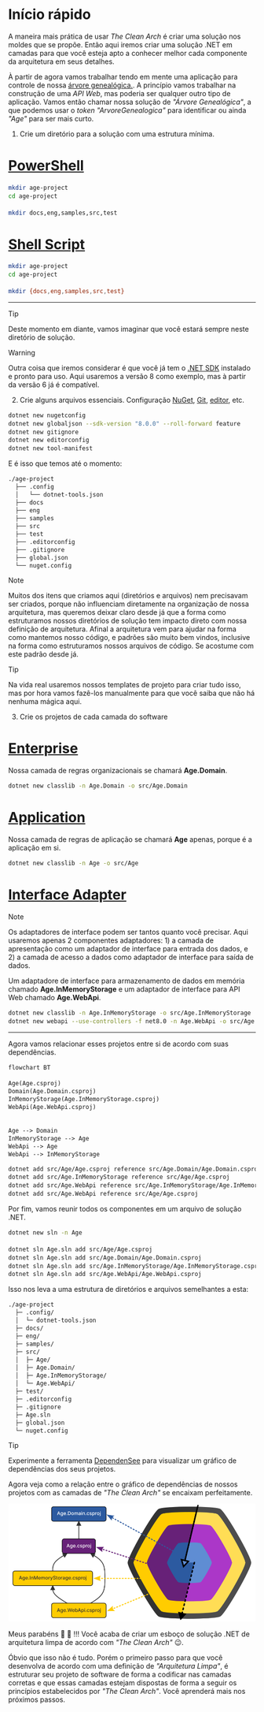 # Início rápido

A maneira mais prática de usar _The Clean Arch_ é criar uma solução nos moldes que se propõe. Então aqui iremos criar uma solução .NET em camadas para que você esteja apto a conhecer melhor cada componente da arquitetura em seus detalhes.

À partir de agora vamos trabalhar tendo em mente uma aplicação para controle de nossa [árvore genealógica.][ARVORE_GENEALOGICA]. A princípio vamos trabalhar na construção de uma _API Web_, mas poderia ser qualquer outro tipo de aplicação. Vamos então chamar nossa solução de _"Árvore Genealógica"_, a que podemos usar o _token_ _"ArvoreGenealogica"_ para identificar ou ainda _"Age"_ para ser mais curto.

1. Crie um diretório para a solução com uma estrutura mínima.

# [PowerShell](#tab/pwsh)
```sh
mkdir age-project
cd age-project

mkdir docs,eng,samples,src,test
```

# [Shell Script](#tab/sh)
```sh
mkdir age-project
cd age-project

mkdir {docs,eng,samples,src,test}
```

---

> [!TIP]
> Deste momento em diante, vamos imaginar que você estará sempre neste diretório de solução.

> [!WARNING]
> Outra coisa que iremos considerar é que você já tem o [.NET SDK][DOTNET] instalado e pronto para uso. Aqui usaremos a versão 8 como exemplo, mas à partir da versão 6 já é compatível.

2. Crie alguns arquivos essenciais. Configuração [NuGet][NUGET], [Git][GIT], [editor][EDITORCONFIG], etc.
```sh
dotnet new nugetconfig
dotnet new globaljson --sdk-version "8.0.0" --roll-forward feature
dotnet new gitignore
dotnet new editorconfig
dotnet new tool-manifest
```

E é isso que temos até o momento:
```console
./age-project
  ├── .config
  │   └── dotnet-tools.json
  ├── docs
  ├── eng
  ├── samples
  ├── src
  ├── test
  ├── .editorconfig
  ├── .gitignore
  ├── global.json
  └── nuget.config
```

> [!NOTE]
> Muitos dos itens que criamos aqui (diretórios e arquivos) nem precisavam ser criados, porque não influenciam diretamente na organização de nossa arquitetura, mas queremos deixar claro desde já que a forma como estruturamos nossos diretórios de solução tem impacto direto com nossa definição de arquitetura. Afinal a arquitetura vem para ajudar na forma como mantemos nosso código, e padrões são muito bem vindos, inclusive na forma como estruturamos nossos arquivos de código. Se acostume com este padrão desde já.

> [!TIP]
> Na vida real usaremos nossos templates de projeto para criar tudo isso, mas por hora vamos fazê-los manualmente para que você saiba que não há nenhuma mágica aqui.

3. Crie os projetos de cada camada do software

# [Enterprise](#tab/enterprise)
Nossa camada de regras organizacionais se chamará **Age.Domain**.
```sh
dotnet new classlib -n Age.Domain -o src/Age.Domain
```

# [Application](#tab/application)
Nossa camada de regras de aplicação se chamará **Age** apenas, porque é a aplicação em si.
```sh
dotnet new classlib -n Age -o src/Age
```

# [Interface Adapter](#tab/interface-adapter)

> [!NOTE]
> Os adaptadores de interface podem ser tantos quanto você precisar. Aqui usaremos apenas 2 componentes adaptadores: 1) a camada de apresentação como um adaptador de interface para entrada dos dados, e 2) a camada de acesso a dados como adaptador de interface para saída de dados.

Um adaptadore de interface para armazenamento de dados em memória chamado **Age.InMemoryStorage** e um adaptador de interface para API Web chamado **Age.WebApi**.

```sh
dotnet new classlib -n Age.InMemoryStorage -o src/Age.InMemoryStorage
dotnet new webapi --use-controllers -f net8.0 -n Age.WebApi -o src/Age.WebApi
```

---

Agora vamos relacionar esses projetos entre si de acordo com suas dependências.

```mermaid
flowchart BT

Age(Age.csproj)
Domain(Age.Domain.csproj)
InMemoryStorage(Age.InMemoryStorage.csproj)
WebApi(Age.WebApi.csproj)


Age --> Domain
InMemoryStorage --> Age
WebApi --> Age
WebApi --> InMemoryStorage
```

```sh
dotnet add src/Age/Age.csproj reference src/Age.Domain/Age.Domain.csproj
dotnet add src/Age.InMemoryStorage reference src/Age/Age.csproj
dotnet add src/Age.WebApi reference src/Age.InMemoryStorage/Age.InMemoryStorage.csproj
dotnet add src/Age.WebApi reference src/Age/Age.csproj
```

Por fim, vamos reunir todos os componentes em um arquivo de solução .NET.

```sh
dotnet new sln -n Age

dotnet sln Age.sln add src/Age/Age.csproj
dotnet sln Age.sln add src/Age.Domain/Age.Domain.csproj
dotnet sln Age.sln add src/Age.InMemoryStorage/Age.InMemoryStorage.csproj
dotnet sln Age.sln add src/Age.WebApi/Age.WebApi.csproj
```

Isso nos leva a uma estrutura de diretórios e arquivos semelhantes a esta:

```console
./age-project
  ├─ .config/
  │  └─ dotnet-tools.json
  ├─ docs/
  ├─ eng/
  ├─ samples/
  ├─ src/
  │  ├─ Age/
  │  ├─ Age.Domain/
  │  ├─ Age.InMemoryStorage/
  │  └─ Age.WebApi/
  ├─ test/
  ├─ .editorconfig
  ├─ .gitignore
  ├─ Age.sln
  ├─ global.json
  └─ nuget.config
```

> [!TIP]
> Experimente a ferramenta [DependenSee][DEPENDENSEE] para visualizar um gráfico de dependências dos seus projetos.

Agora veja como a relação entre o gráfico de dependências de nossos projetos com as camadas de _"The Clean Arch"_ se encaixam perfeitamente.

![Visão The Clean Arch](../images/getting-started/thecleanarch-and-layers.png)

Meus parabéns :clap: :clap: !!! Você acaba de criar um esboço de solução .NET de arquitetura limpa de acordo com _"The Clean Arch"_ :wink:.

Óbvio que isso não é tudo. Porém o primeiro passo para que você desenvolva de acordo com uma definição de _"Arquitetura Limpa"_, é estruturar seu projeto de software de forma a codificar nas camadas corretas e que essas camadas estejam dispostas de forma a seguir os princípios estabelecidos por _"The Clean Arch"_. Você aprenderá mais nos próximos passos.

[ARVORE_GENEALOGICA]: https://pt.wikipedia.org/wiki/%C3%81rvore_geneal%C3%B3gica
[DOTNET]: https://dot.net
[ASPNET_CORE]: https://asp.net
[DEPENDENSEE]: https://github.com/madushans/DependenSee
[NUGET]: https://www.nuget.org
[GIT]: https://git-scm.com
[EDITORCONFIG]: https://editorconfig.org